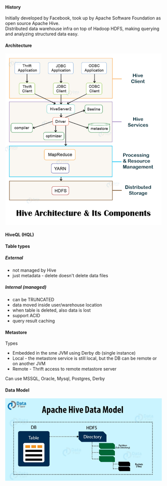 
#### History
Initially developed by Facebook, took up by Apache Software Foundation as open source Apache Hive.  
Distributed data warehouse infra on top of Hadoop HDFS, making querying and analyzing structured data easy.


#### Architecture

![Hive Architecture](media/hive-architecture.jpg)

#### HiveQL (HQL)

#### Table types
##### External 
- not managed by Hive
- just metadata - delete doesn't delete data files
##### Internal (managed)
- can be TRUNCATED
- data moved inside user/warehouse location
- when table is deleted, also data is lost
- support ACID
- query result caching

#### Metastore
Types
- Embedded in the sme JVM using Derby db (single instance)
- Local - the metastore service is still local, but the DB can be remote or on another JVM
- Remote - Thrift access to remote metastore server

Can use MSSQL, Oracle, Mysql, Postgres, Derby

#### Data Model
![Hive Architecture](media/hive-data-model.jpg)
